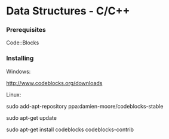 # Data Structures - C/C++

### Prerequisites

Code::Blocks

### Installing

Windows:

http://www.codeblocks.org/downloads

Linux:

sudo add-apt-repository ppa:damien-moore/codeblocks-stable

sudo apt-get update

sudo apt-get install codeblocks codeblocks-contrib